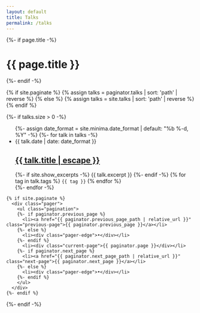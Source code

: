 ```yaml
---
layout: default
title: Talks
permalink: /talks
---
```


<div class="home">
  {%- if page.title -%}
    <h1 class="page-heading">{{ page.title }}</h1>
  {%- endif -%}


  {% if site.paginate %}
    {% assign talks = paginator.talks | sort: 'path' | reverse %}
  {% else %}
    {% assign talks = site.talks | sort: 'path' | reverse %}
  {% endif %}


  {%- if talks.size > 0 -%}
    <ul class="post-list">
      {%- assign date_format = site.minima.date_format | default: "%b %-d, %Y" -%}
      {%- for talk in talks -%}
      <li>
        <span class="post-meta">{{ talk.date | date: date_format }}</span>
        <h2>
          <a class="post-link" href="{{ talk.url | relative_url }}">
            {{ talk.title | escape }}
          </a>
        </h2>
        {%- if site.show_excerpts -%}
          {{ talk.excerpt }}
        {%- endif -%}
        {% for tag in talk.tags %}
          <code>{{ tag }}</code>
        {% endfor %}
      </li>
      {%- endfor -%}
    </ul>

    {% if site.paginate %}
      <div class="pager">
        <ul class="pagination">
        {%- if paginator.previous_page %}
          <li><a href="{{ paginator.previous_page_path | relative_url }}" class="previous-page">{{ paginator.previous_page }}</a></li>
        {%- else %}
          <li><div class="pager-edge">•</div></li>
        {%- endif %}
          <li><div class="current-page">{{ paginator.page }}</div></li>
        {%- if paginator.next_page %}
          <li><a href="{{ paginator.next_page_path | relative_url }}" class="next-page">{{ paginator.next_page }}</a></li>
        {%- else %}
          <li><div class="pager-edge">•</div></li>
        {%- endif %}
        </ul>
      </div>
    {%- endif %}

  {%- endif -%}

</div>
